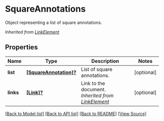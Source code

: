 ﻿# SquareAnnotations
Object representing a list of square annotations.

*Inherited from [LinkElement](LinkElement.md)*
## Properties
Name | Type | Description | Notes
------------ | ------------- | ------------- | -------------
**list** | [**[SquareAnnotation]?**](SquareAnnotation.md) | List of square annotations. | [optional]
**links** | [**[Link]?**](Link.md) | Link to the document.<br />*Inherited from [LinkElement](LinkElement.md)* | [optional]

[[Back to Model list]](../README.md#documentation-for-models) [[Back to API list]](../README.md#documentation-for-api-endpoints) [[Back to README]](../README.md) [[View Source]](../AsposePdfCloud/Models/SquareAnnotations.swift)

